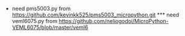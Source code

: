 * need pms5003.py from https://github.com/kevinkk525/pms5003_micropython.git
*** need veml6075.py from https://github.com/neliogodoi/MicroPython-VEML6075/blob/master/veml6

